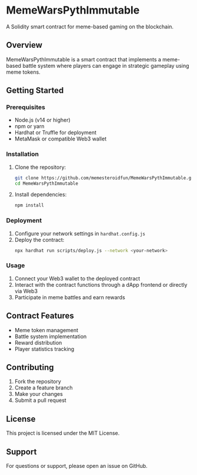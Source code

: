 # MemeWarsPythImmutable

A Solidity smart contract for meme-based gaming on the blockchain.

## Overview

MemeWarsPythImmutable is a smart contract that implements a meme-based battle system where players can engage in strategic gameplay using meme tokens.

## Getting Started

### Prerequisites

- Node.js (v14 or higher)
- npm or yarn
- Hardhat or Truffle for deployment
- MetaMask or compatible Web3 wallet

### Installation

1. Clone the repository:
   ```bash
   git clone https://github.com/memesteroidfun/MemeWarsPythImmutable.git
   cd MemeWarsPythImmutable
   ```

2. Install dependencies:
   ```bash
   npm install
   ```

### Deployment

1. Configure your network settings in `hardhat.config.js`
2. Deploy the contract:
   ```bash
   npx hardhat run scripts/deploy.js --network <your-network>
   ```

### Usage

1. Connect your Web3 wallet to the deployed contract
2. Interact with the contract functions through a dApp frontend or directly via Web3
3. Participate in meme battles and earn rewards

## Contract Features

- Meme token management
- Battle system implementation
- Reward distribution
- Player statistics tracking

## Contributing

1. Fork the repository
2. Create a feature branch
3. Make your changes
4. Submit a pull request

## License

This project is licensed under the MIT License.

## Support

For questions or support, please open an issue on GitHub.
